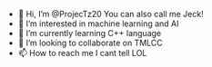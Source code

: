 - 👋 Hi, I’m @ProjecTz20 You can also call me Jeck!
- 👀 I’m interested in machine learning and AI
- 🌱 I’m currently learning C++ language
- 💞️ I’m looking to collaborate on TMLCC
- 📫 How to reach me I cant tell LOL

<!---
ProjecTz20/ProjecTz20 is a ✨ special ✨ repository because its `README.md` (this file) appears on your GitHub profile.
You can click the Preview link to take a look at your changes.
--->
